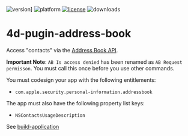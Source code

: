 ![version](https://img.shields.io/badge/version-16%2B-8331AE)]
![platform](https://img.shields.io/static/v1?label=platform&message=osx-64&color=blue)
[![license](https://img.shields.io/github/license/miyako/4d-plugin-address-book)](LICENSE)
![downloads](https://img.shields.io/github/downloads/miyako/4d-plugin-address-book/total)

4d-pugin-address-book
=====================

Access "contacts" via the [Address Book API](https://developer.apple.com/library/mac/documentation/UserExperience/Conceptual/AddressBook/AddressBook.html).

**Important Note**: ``AB Is access denied`` has been renamed as ``AB Request permisson``. You must call this once before you use other commands.

You must codesign your app with the following entitlements:

* ``com.apple.security.personal-information.addressbook``

The app must also have the following property list keys:

* ``NSContactsUsageDescription``

See [build-application](https://github.com/miyako/4d-utility-build-application)
